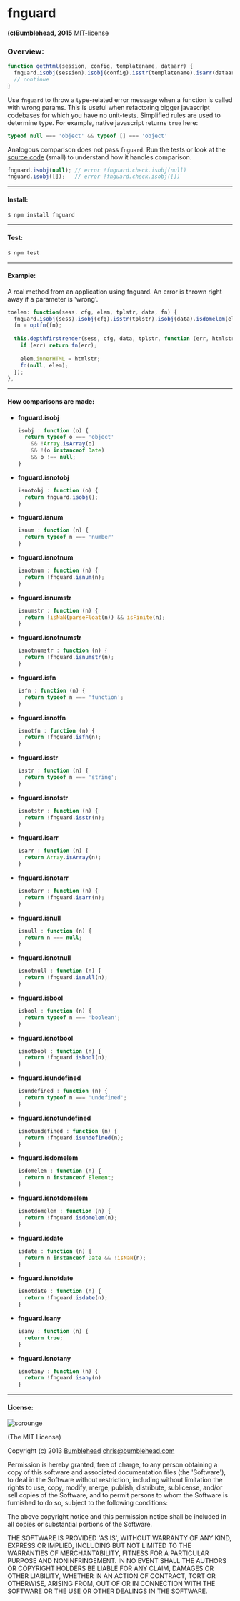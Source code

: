 fnguard
=======
**(c)[Bumblehead][0], 2015** [MIT-license](#license)

### Overview:

```javascript
function gethtml(session, config, templatename, dataarr) {
  fnguard.isobj(session).isobj(config).isstr(templatename).isarr(dataarr);
  // continue
}
```

Use `fnguard` to throw a type-related error message when a function is called with wrong params. This is useful when refactoring bigger javascript codebases for which you have no unit-tests. Simplified rules are used to determine type. For example, native javascript returns `true` here:
```javascript
typeof null === 'object' && typeof [] === 'object'
```

Analogous comparison does not pass `fnguard`. Run the tests or look at the [source code][1] (small) to understand how it handles comparison.
```javascript
fnguard.isobj(null); // error !fnguard.check.isobj(null)
fnguard.isobj([]);   // error !fnguard.check.isobj([])
```

[0]: http://www.bumblehead.com                            "bumblehead"
[1]: https://github.com/iambumblehead/fnguard/blob/master/fnguard.js

---------------------------------------------------------
#### <a id="install"></a>Install:

```bash
$ npm install fnguard
```

---------------------------------------------------------
#### <a id="test"></a>Test:

```bash
$ npm test
```

---------------------------------------------------------
#### <a id="example"></a>Example:

A real method from an application using fnguard. An error is thrown right away if a parameter is 'wrong'.

```javascript
toelem: function(sess, cfg, elem, tplstr, data, fn) {
  fnguard.isobj(sess).isobj(cfg).isstr(tplstr).isobj(data).isdomelem(elem);
  fn = optfn(fn);
  
  this.depthfirstrender(sess, cfg, data, tplstr, function (err, htmlstr) {
    if (err) return fn(err);
    
    elem.innerHTML = htmlstr;
    fn(null, elem);
  });
},
```

---------------------------------------------------------
#### <a id="how"></a>How comparisons are made:

 * **fnguard.isobj**
   ```javascript
   isobj : function (o) {
     return typeof o === 'object' 
       && !Array.isArray(o) 
       && !(o instanceof Date)
       && o !== null;
   }
   ```

 * **fnguard.isnotobj**
   ```javascript
   isnotobj : function (o) {
     return fnguard.isobj();
   }
   ```

 * **fnguard.isnum**
   ```javascript
   isnum : function (n) {
     return typeof n === 'number'
   }
   ```

 * **fnguard.isnotnum**
   ```javascript
   isnotnum : function (n) {
     return !fnguard.isnum(n);
   }
   ```

 * **fnguard.isnumstr**
   ```javascript
   isnumstr : function (n) {
     return !isNaN(parseFloat(n)) && isFinite(n);
   }
   ```

 * **fnguard.isnotnumstr**
   ```javascript
   isnotnumstr : function (n) {
     return !fnguard.isnumstr(n);
   }
   ```

 * **fnguard.isfn**
   ```javascript
   isfn : function (n) {
     return typeof n === 'function';
   }
   ```

 * **fnguard.isnotfn**
   ```javascript
   isnotfn : function (n) {
     return !fnguard.isfn(n);
   }
   ```

 * **fnguard.isstr**
   ```javascript
   isstr : function (n) {
     return typeof n === 'string';
   }
   ```

 * **fnguard.isnotstr**
   ```javascript
   isnotstr : function (n) {
     return !fnguard.isstr(n);
   }
   ```

 * **fnguard.isarr**
   ```javascript
   isarr : function (n) {
     return Array.isArray(n);
   }
   ```

 * **fnguard.isnotarr**
   ```javascript
   isnotarr : function (n) {
     return !fnguard.isarr(n);
   }
   ```

 * **fnguard.isnull**
   ```javascript
   isnull : function (n) {
     return n === null;
   }
   ```

 * **fnguard.isnotnull**
   ```javascript
   isnotnull : function (n) {
     return !fnguard.isnull(n);
   }
   ```

 * **fnguard.isbool**
   ```javascript
   isbool : function (n) {
     return typeof n === 'boolean';
   }
   ```

 * **fnguard.isnotbool**
   ```javascript
   isnotbool : function (n) {
     return !fnguard.isbool(n);
   }
   ```

 * **fnguard.isundefined**
   ```javascript
   isundefined : function (n) {
     return typeof n === 'undefined';
   }
   ```

 * **fnguard.isnotundefined**
   ```javascript
   isnotundefined : function (n) {
     return !fnguard.isundefined(n);
   }
   ```

 * **fnguard.isdomelem**
   ```javascript
   isdomelem : function (n) {
     return n instanceof Element;
   }
   ```

 * **fnguard.isnotdomelem**
   ```javascript
   isnotdomelem : function (n) {
     return !fnguard.isdomelem(n);
   }
   ```

 * **fnguard.isdate**
   ```javascript
   isdate : function (n) {
     return n instanceof Date && !isNaN(n);
   }
   ```

 * **fnguard.isnotdate**
   ```javascript
   isnotdate : function (n) {
     return !fnguard.isdate(n);
   }
   ```

 * **fnguard.isany**
   ```javascript
   isany : function (n) {
     return true;
   }
   ```

 * **fnguard.isnotany**
   ```javascript
   isnotany : function (n) {
     return !fnguard.isany(n)
   }
   ```

---------------------------------------------------------
#### <a id="license">License:

 ![scrounge](https://github.com/iambumblehead/scroungejs/raw/master/img/hand.png) 

(The MIT License)

Copyright (c) 2013 [Bumblehead][0] <chris@bumblehead.com>

Permission is hereby granted, free of charge, to any person obtaining a copy of this software and associated documentation files (the 'Software'), to deal in the Software without restriction, including without limitation the rights to use, copy, modify, merge, publish, distribute, sublicense, and/or sell copies of the Software, and to permit persons to whom the Software is furnished to do so, subject to the following conditions:

The above copyright notice and this permission notice shall be included in all copies or substantial portions of the Software.

THE SOFTWARE IS PROVIDED 'AS IS', WITHOUT WARRANTY OF ANY KIND, EXPRESS OR IMPLIED, INCLUDING BUT NOT LIMITED TO THE WARRANTIES OF MERCHANTABILITY, FITNESS FOR A PARTICULAR PURPOSE AND NONINFRINGEMENT. IN NO EVENT SHALL THE AUTHORS OR COPYRIGHT HOLDERS BE LIABLE FOR ANY CLAIM, DAMAGES OR OTHER LIABILITY, WHETHER IN AN ACTION OF CONTRACT, TORT OR OTHERWISE, ARISING FROM, OUT OF OR IN CONNECTION WITH THE SOFTWARE OR THE USE OR OTHER DEALINGS IN THE SOFTWARE.
